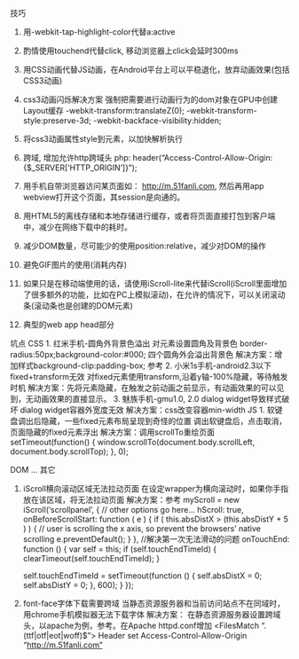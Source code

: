 技巧
  1. 用-webkit-tap-highlight-color代替a:active
  2. 酌情使用touchend代替click, 移动浏览器上click会延时300ms
  3. 用CSS动画代替JS动画，在Android平台上可以平稳退化，放弃动画效果(包括CSS3动画)
  4. css3动画闪烁解决方案 强制把需要进行动画行为的dom对象在GPU中创建Layout缓存
-webkit-transform:translateZ(0);
-webkit-transform-style:preserve-3d;
-webkit-backface-visibility:hidden;

  5. 将css3动画属性style到元素，以加快解析执行
  6. 跨域, 增加允许http跨域头
php: header(“Access-Control-Allow-Origin: {$_SERVER[‘HTTP_ORIGIN’]}”);
  7. 用手机自带浏览器访问某页面如： http://m.51fanli.com, 然后再用app webview打开这个页面，其session是向通的。
  8. 用HTML5的离线存储和本地存储进行缓存，或者将页面直接打包到客户端中，减少在网络下载中的耗时。
  9. 减少DOM数量，尽可能少的使用position:relative，减少对DOM的操作
  10. 避免GIF图片的使用(消耗内存)
  11. 如果只是在移动端使用的话，请使用iScroll-lite来代替iScroll(iScroll里面增加了很多额外的功能，比如在PC上模拟滚动)，在允许的情况下，可以关闭滚动条(滚动条也是创建的DOM元素)
  12. 典型的web app head部分
<!doctype html>
<html>
    <head>
        <title>site title</title>
        <meta charset=”utf-8”>
        <meta name=”viewport” content=”width=device-width, initial-scale=1.0, user-scalable=no, minimum-scale=1.0, maximum-scale=1.0”>
        <meta name=”apple-mobile-web-app-capable” content=”yes”/>
        <meta name=”apple-mobile-web-app-capable” content=”yes”/>
        <meta name=”format-detection” content=”telephone=no”>
        <meta name=”format-detection” content=”address=no”>
        <meta name=”format-detection” content=”email=no”>
        <meta http-equiv=”x-dns-prefetch-control” content=”on” />
        <link rel=”dns-prefetch” href=”//l0.51fanli.net”>
        <link rel=”dns-prefetch” href=”//l1.51fanli.net”>
        <link rel=”dns-prefetch” href=”//l2.51fanli.net”>
        <link rel=”dns-prefetch” href=”//l3.51fanli.net”>
        <link rel=”dns-prefetch” href=”//l4.51fanli.net”>
        <link rel=”dns-prefetch” href=”//static2.51fanli.net”>
        <link rel=”apple-touch-icon-precomposed” size=”114x114” href=”http://static2.51fanli.net/common/images/webapp/dockicon.png”/>
  </head>
坑点
CSS
  1. 红米手机-圆角外背景色溢出
对元素设置圆角及背景色 border-radius:50px;background-color:#000; 四个圆角外会溢出背景色
解决方案：增加样式background-clip:padding-box;
参考
  2. 小米1s手机-android2.3以下fixed+transform无效
对fixed元素使用transform,沿着y轴-100%隐藏，等待触发时机
解决方案：先将元素隐藏，在触发之前动画之前显示，有动画效果的可以见到，无动画效果的直接显示。
  3. 魅族手机-gmu1.0, 2.0 dialog widget导致样式破坏
dialog widget容器外宽度无效
解决方案：css改变容器min-width
JS
  1. 软键盘调出后隐藏，一些fixed元素布局呈现到奇怪的位置
调出软键盘后，点击取消，页面隐藏的fixed元素浮出
解决方案：调用scrollTo重绘页面
setTimeout(function() {
    window.scrollTo(document.body.scrollLeft, document.body.scrollTop);
}, 0);

DOM
…
其它
  1. iScroll横向滚动区域无法拉动页面
在设定wrapper为横向滚动时，如果你手指放在该区域，将无法拉动页面
解决方案：参考
myScroll = new iScroll(‘scrollpanel’, {
    // other options go here…
    hScroll: true,
    onBeforeScrollStart: function ( e ) {
        if ( this.absDistX > (this.absDistY + 5 ) ) {
        // user is scrolling the x axis, so prevent the browsers’ native scrolling
        e.preventDefault();
        }
    },
    //解决第一次无法滑动的问题
    onTouchEnd: function () {
        var self = this;
        if (self.touchEndTimeId) {
            clearTimeout(self.touchEndTimeId);
        }

        self.touchEndTimeId = setTimeout(function () {
            self.absDistX = 0;
            self.absDistY = 0;
        }, 600);
    }
});
  2. font-face字体下载需要跨域
当静态资源服务器和当前访问站点不在同域时，用chrome手机模拟器无法下载字体
解决方案： 在静态资源服务器设置跨域头，以apache为例，参考。在Apache httpd.conf增加
<FilesMatch “\.(ttf|otf|eot|woff)$”>
    <IfModule mod_headers.c>
        Header set Access-Control-Allow-Origin “http://m.51fanli.com”
    </IfModule>
</FilesMatch>